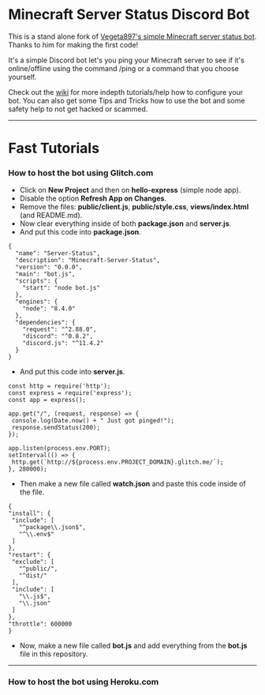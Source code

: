 # Minecraft Server Status Discord Bot

This is a stand alone fork of [Vegeta897's simple Minecraft server status bot](https://gist.github.com/vegeta897/e4410669c921c2ab7635e1d0153b0bc6). Thanks to him for making the first code!

It's a simple Discord bot let's you ping your Minecraft server to see if it's online/offline using the command /ping or a command that you choose yourself.

Check out the [wiki](https://github.com/TheCactusMonkey/MinecraftServer-DiscordBot/wiki) for more indepth tutorials/help how to configure your bot. You can also get some Tips and Tricks how to use the bot and some safety help to not get hacked or scammed.


***


# Fast Tutorials

### How to host the bot using Glitch.com

* Click on **New Project** and then on **hello-express** (simple node app).
* Disable the option **Refresh App on Changes**.
* Remove the files: **public/client.js**, **public/style.css**, **views/index.html** (and README.md).
* Now clear everything inside of both **package.json** and **server.js**.
* And put this code into **package.json**.
```
{
  "name": "Server-Status",
  "description": "Minecraft-Server-Status",
  "version": "0.0.0",
  "main": "bot.js",
  "scripts": {
    "start": "node bot.js"
  },
  "engines": {
    "node": "8.4.0"
  },
  "dependencies": {
    "request": "^2.88.0",
    "discord": "^0.8.2",
    "discord.js": "^11.4.2"
  }
}
```
* And put this code into **server.js**.
```
const http = require('http');
const express = require('express');
const app = express();

app.get("/", (request, response) => {
 console.log(Date.now() + " Just got pinged!");
 response.sendStatus(200);
});

app.listen(process.env.PORT);
setInterval(() => {
 http.get(`http://${process.env.PROJECT_DOMAIN}.glitch.me/`);
}, 280000);
```
* Then make a new file called **watch.json** and paste this code inside of the file.
```
{
"install": {
 "include": [
   "^package\\.json$",
   "^\\.env$"
 ]
},
"restart": {
 "exclude": [
   "^public/",
   "^dist/"
 ],
 "include": [
   "\\.js$",
   "\\.json"
 ]
},
"throttle": 600000
}
```
* Now, make a new file called **bot.js** and add everything from the **bot.js** file in this repository.

***

### How to host the bot using Heroku.com
